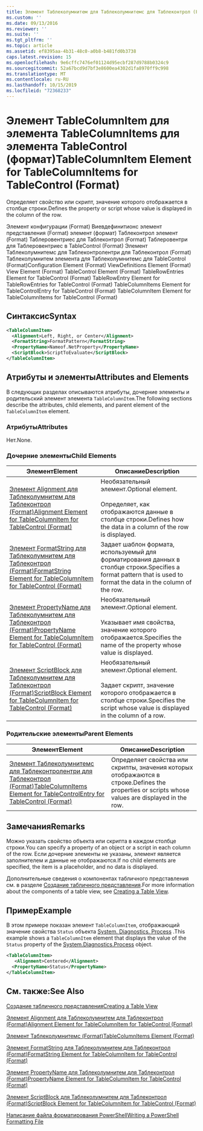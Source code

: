 ```yaml
---
title: Элемент Таблеколумнитем для Таблеколумнитемс для Таблеконтрол (Format) | Документация Майкрософт
ms.custom: ''
ms.date: 09/13/2016
ms.reviewer: ''
ms.suite: ''
ms.tgt_pltfrm: ''
ms.topic: article
ms.assetid: ef8395aa-4b31-48c0-a0b8-b481fd0b3738
caps.latest.revision: 15
ms.openlocfilehash: 9e6cffc7476ef01124d95ecbf287d9788b0324c9
ms.sourcegitcommit: 52a67bcd9d7bf3e8600ea4302d1fa8970ff9c998
ms.translationtype: MT
ms.contentlocale: ru-RU
ms.lasthandoff: 10/15/2019
ms.locfileid: "72368233"
---
```

# <a name="tablecolumnitem-element-for-tablecolumnitems-for-tablecontrol-format"></a><span data-ttu-id="63883-102">Элемент TableColumnItem для элемента TableColumnItems для элемента TableControl (формат)</span><span class="sxs-lookup"><span data-stu-id="63883-102">TableColumnItem Element for TableColumnItems for TableControl (Format)</span></span>

<span data-ttu-id="63883-103">Определяет свойство или скрипт, значение которого отображается в столбце строки.</span><span class="sxs-lookup"><span data-stu-id="63883-103">Defines the property or script whose value is displayed in the column of the row.</span></span>

<span data-ttu-id="63883-104">Элемент конфигурации (Format) Виевдефинитионс элемент представления (Format) элемент (формат) Таблеконтрол элемент (Format) Таблеровентриес для Таблеконтрол (Format) Таблеровентри для Таблеровентриес в TableControl (Format) Элемент Таблеколумнитемс для Таблеконтролентри для Таблеконтрол (Format) Таблеколумнитем элемента для Таблеколумнитемс для TableControl (Format)</span><span class="sxs-lookup"><span data-stu-id="63883-104">Configuration Element (Format) ViewDefinitions Element (Format) View Element (Format) TableControl Element (Format) TableRowEntries Element for TableControl (Format) TableRowEntry Element for TableRowEntries for TableControl (Format) TableColumnItems Element for TableControlEntry for TableControl (Format) TableColumnItem Element for TableColumnItems for TableControl (Format)</span></span>

## <a name="syntax"></a><span data-ttu-id="63883-105">Синтаксис</span><span class="sxs-lookup"><span data-stu-id="63883-105">Syntax</span></span>

```xml
<TableColumnItem>
  <Alignment>Left, Right, or Center</Alignment>
  <FormatString>FormatPattern</FormatString>
  <PropertyName>Nameof.NetProperty</PropertyName>
  <ScriptBlock>ScriptToEvaluate</ScriptBlock>
</TableColumnItem>
```

## <a name="attributes-and-elements"></a><span data-ttu-id="63883-106">Атрибуты и элементы</span><span class="sxs-lookup"><span data-stu-id="63883-106">Attributes and Elements</span></span>

<span data-ttu-id="63883-107">В следующих разделах описываются атрибуты, дочерние элементы и родительский элемент элемента `TableColumnItem`.</span><span class="sxs-lookup"><span data-stu-id="63883-107">The following sections describe the attributes, child elements, and parent element of the `TableColumnItem` element.</span></span>

### <a name="attributes"></a><span data-ttu-id="63883-108">Атрибуты</span><span class="sxs-lookup"><span data-stu-id="63883-108">Attributes</span></span>

<span data-ttu-id="63883-109">Нет.</span><span class="sxs-lookup"><span data-stu-id="63883-109">None.</span></span>

### <a name="child-elements"></a><span data-ttu-id="63883-110">Дочерние элементы</span><span class="sxs-lookup"><span data-stu-id="63883-110">Child Elements</span></span>

|<span data-ttu-id="63883-111">Элемент</span><span class="sxs-lookup"><span data-stu-id="63883-111">Element</span></span>|<span data-ttu-id="63883-112">Описание</span><span class="sxs-lookup"><span data-stu-id="63883-112">Description</span></span>|
|-------------|-----------------|
|[<span data-ttu-id="63883-113">Элемент Alignment для Таблеколумнитем для Таблеконтрол (Format)</span><span class="sxs-lookup"><span data-stu-id="63883-113">Alignment Element for TableColumnItem for TableControl (Format)</span></span>](./alignment-element-for-tablecolumnitem-for-tablecontrol-format.md)|<span data-ttu-id="63883-114">Необязательный элемент.</span><span class="sxs-lookup"><span data-stu-id="63883-114">Optional element.</span></span><br /><br /> <span data-ttu-id="63883-115">Определяет, как отображаются данные в столбце строки.</span><span class="sxs-lookup"><span data-stu-id="63883-115">Defines how the data in a column of the row is displayed.</span></span>|
|[<span data-ttu-id="63883-116">Элемент FormatString для Таблеколумнитем для Таблеконтрол (Format)</span><span class="sxs-lookup"><span data-stu-id="63883-116">FormatString Element for TableColumnItem for TableControl (Format)</span></span>](./formatstring-element-for-tablecolumnitem-for-tablecontrol-format.md)|<span data-ttu-id="63883-117">Задает шаблон формата, используемый для форматирования данных в столбце строки.</span><span class="sxs-lookup"><span data-stu-id="63883-117">Specifies a format pattern that is used to format the data in the column of the row.</span></span>|
|[<span data-ttu-id="63883-118">Элемент PropertyName для Таблеколумнитем для Таблеконтрол (Format)</span><span class="sxs-lookup"><span data-stu-id="63883-118">PropertyName Element for TableColumnItem for TableControl (Format)</span></span>](./propertyname-element-for-tablecolumnitem-for-tablecontrol-format.md)|<span data-ttu-id="63883-119">Необязательный элемент.</span><span class="sxs-lookup"><span data-stu-id="63883-119">Optional element.</span></span><br /><br /> <span data-ttu-id="63883-120">Указывает имя свойства, значение которого отображается.</span><span class="sxs-lookup"><span data-stu-id="63883-120">Specifies the name of the property whose value is displayed.</span></span>|
|[<span data-ttu-id="63883-121">Элемент ScriptBlock для Таблеколумнитем для Таблеконтрол (Format)</span><span class="sxs-lookup"><span data-stu-id="63883-121">ScriptBlock Element for TableColumnItem for TableControl (Format)</span></span>](./scriptblock-element-for-tablecolumnitem-for-tablecontrol-format.md)|<span data-ttu-id="63883-122">Необязательный элемент.</span><span class="sxs-lookup"><span data-stu-id="63883-122">Optional element.</span></span><br /><br /> <span data-ttu-id="63883-123">Задает скрипт, значение которого отображается в столбце строки.</span><span class="sxs-lookup"><span data-stu-id="63883-123">Specifies the script whose value is displayed in the column of a row.</span></span>|

### <a name="parent-elements"></a><span data-ttu-id="63883-124">Родительские элементы</span><span class="sxs-lookup"><span data-stu-id="63883-124">Parent Elements</span></span>

|<span data-ttu-id="63883-125">Элемент</span><span class="sxs-lookup"><span data-stu-id="63883-125">Element</span></span>|<span data-ttu-id="63883-126">Описание</span><span class="sxs-lookup"><span data-stu-id="63883-126">Description</span></span>|
|-------------|-----------------|
|[<span data-ttu-id="63883-127">Элемент Таблеколумнитемс для Таблеконтролентри для Таблеконтрол (Format)</span><span class="sxs-lookup"><span data-stu-id="63883-127">TableColumnItems Element for TableControlEntry for TableControl (Format)</span></span>](./tablecolumnitems-element-for-tablerowentry-for-tablecontrol-format.md)|<span data-ttu-id="63883-128">Определяет свойства или скрипты, значения которых отображаются в строке.</span><span class="sxs-lookup"><span data-stu-id="63883-128">Defines the properties or scripts whose values are displayed in the row.</span></span>|

## <a name="remarks"></a><span data-ttu-id="63883-129">Замечания</span><span class="sxs-lookup"><span data-stu-id="63883-129">Remarks</span></span>

<span data-ttu-id="63883-130">Можно указать свойство объекта или скрипта в каждом столбце строки.</span><span class="sxs-lookup"><span data-stu-id="63883-130">You can specify a property of an object or a script in each column of the row.</span></span> <span data-ttu-id="63883-131">Если дочерние элементы не указаны, элемент является заполнителем и данные не отображаются.</span><span class="sxs-lookup"><span data-stu-id="63883-131">If no child elements are specified, the item is a placeholder, and no data is displayed.</span></span>

<span data-ttu-id="63883-132">Дополнительные сведения о компонентах табличного представления см. в разделе [Создание табличного представления](./creating-a-table-view.md).</span><span class="sxs-lookup"><span data-stu-id="63883-132">For more information about the components of a table view, see [Creating a Table View](./creating-a-table-view.md).</span></span>

## <a name="example"></a><span data-ttu-id="63883-133">Пример</span><span class="sxs-lookup"><span data-stu-id="63883-133">Example</span></span>

<span data-ttu-id="63883-134">В этом примере показан элемент `TableColumnItem`, отображающий значение свойства `Status` объекта [System. Diagnostics. Process](/dotnet/api/System.Diagnostics.Process) .</span><span class="sxs-lookup"><span data-stu-id="63883-134">This example shows a `TableColumnItem` element that displays the value of the `Status` property of the [System.Diagnostics.Process](/dotnet/api/System.Diagnostics.Process) object.</span></span>

```xml
<TableColumnItem>
   <Alignment>Centered</Alignment>
  <PropertyName>Status</PropertyName>
</TableColumnItem>

```

## <a name="see-also"></a><span data-ttu-id="63883-135">См. также:</span><span class="sxs-lookup"><span data-stu-id="63883-135">See Also</span></span>

[<span data-ttu-id="63883-136">Создание табличного представления</span><span class="sxs-lookup"><span data-stu-id="63883-136">Creating a Table View</span></span>](./creating-a-table-view.md)

[<span data-ttu-id="63883-137">Элемент Alignment для Таблеколумнитем для Таблеконтрол (Format)</span><span class="sxs-lookup"><span data-stu-id="63883-137">Alignment Element for TableColumnItem for TableControl (Format)</span></span>](./alignment-element-for-tablecolumnitem-for-tablecontrol-format.md)

[<span data-ttu-id="63883-138">Элемент Таблеколумнитемс (Format)</span><span class="sxs-lookup"><span data-stu-id="63883-138">TableColumnItems Element (Format)</span></span>](./tablecolumnitems-element-for-tablerowentry-for-tablecontrol-format.md)

[<span data-ttu-id="63883-139">Элемент FormatString для Таблеколумнитем для Таблеконтрол (Format)</span><span class="sxs-lookup"><span data-stu-id="63883-139">FormatString Element for TableColumnItem for TableControl (Format)</span></span>](./formatstring-element-for-tablecolumnitem-for-tablecontrol-format.md)

[<span data-ttu-id="63883-140">Элемент PropertyName для Таблеколумнитем для Таблеконтрол (Format)</span><span class="sxs-lookup"><span data-stu-id="63883-140">PropertyName Element for TableColumnItem for TableControl (Format)</span></span>](./propertyname-element-for-tablecolumnitem-for-tablecontrol-format.md)

[<span data-ttu-id="63883-141">Элемент ScriptBlock для Таблеколумнитем для Таблеконтрол (Format)</span><span class="sxs-lookup"><span data-stu-id="63883-141">ScriptBlock Element for TableColumnItem for TableControl (Format)</span></span>](./scriptblock-element-for-tablecolumnitem-for-tablecontrol-format.md)

[<span data-ttu-id="63883-142">Написание файла форматирования PowerShell</span><span class="sxs-lookup"><span data-stu-id="63883-142">Writing a PowerShell Formatting File</span></span>](./writing-a-powershell-formatting-file.md)
